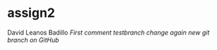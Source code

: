 # assign2
David Leanos Badillo
*First comment*
*testbranch change again*
*new git branch on GitHub*

